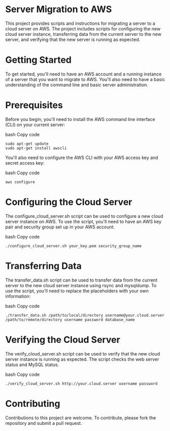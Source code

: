 # Server Migration to AWS
This project provides scripts and instructions for migrating a server to a cloud server on AWS. The project includes scripts for configuring the new cloud server instance, transferring data from the current server to the new server, and verifying that the new server is running as expected.

# Getting Started
To get started, you'll need to have an AWS account and a running instance of a server that you want to migrate to AWS. You'll also need to have a basic understanding of the command line and basic server administration.

# Prerequisites
Before you begin, you'll need to install the AWS command line interface (CLI) on your current server:

bash
Copy code
```
sudo apt-get update
sudo apt-get install awscli
```
You'll also need to configure the AWS CLI with your AWS access key and secret access key:

bash
Copy code
```
aws configure
```
# Configuring the Cloud Server
The configure_cloud_server.sh script can be used to configure a new cloud server instance on AWS. To use the script, you'll need to have an AWS key pair and security group set up in your AWS account.

bash
Copy code
```
./configure_cloud_server.sh your_key.pem security_group_name
```
# Transferring Data
The transfer_data.sh script can be used to transfer data from the current server to the new cloud server instance using rsync and mysqldump. To use the script, you'll need to replace the placeholders with your own information:

bash
Copy code
```
./transfer_data.sh /path/to/local/directory username@your.cloud.server /path/to/remote/directory username password database_name
```
# Verifying the Cloud Server
The verify_cloud_server.sh script can be used to verify that the new cloud server instance is running as expected. The script checks the web server status and MySQL status.

bash
Copy code
```
./verify_cloud_server.sh http://your.cloud.server username password
```
# Contributing
Contributions to this project are welcome. To contribute, please fork the repository and submit a pull request.
